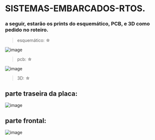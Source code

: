 # SISTEMAS-EMBARCADOS-RTOS.

### a seguir, estarão os prints do esquemático, PCB, e 3D como pedido no roteiro.

> esquemático: ☆

![image](https://github.com/annaclarabragato/SISTEMAS-EMBARCADOS-RTOS./assets/125417531/a05ef127-8977-4b81-a1e3-2fb68f4784f8)

> pcb: ☆

![image](https://github.com/annaclarabragato/SISTEMAS-EMBARCADOS-RTOS./assets/125417531/ca90aab7-526e-405f-b0ad-93bf2230213d)

> 3D: ☆

## parte traseira da placa:
![image](https://github.com/annaclarabragato/SISTEMAS-EMBARCADOS-RTOS./assets/125417531/4e3058f7-13ae-4c6a-a883-38be048ce9bd)

## parte frontal:
![image](https://github.com/annaclarabragato/SISTEMAS-EMBARCADOS-RTOS./assets/125417531/208b6c97-1d15-434c-9f87-c89dbf43b888)


